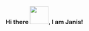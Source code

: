### Hi there <img src="https://raw.githubusercontent.com/MartinHeinz/MartinHeinz/master/wave.gif" width="50px">, I am Janis!

<!--
**Janis-Kvs/Janis-Kvs** is a ✨ _special_ ✨ repository because its `README.md` (this file) appears on your GitHub profile.

Here are some ideas to get you started:

- 🔭 I’m currently working on ...
- 🌱 I’m currently learning ...
- 👯 I’m looking to collaborate on ...
- 🤔 I’m looking for help with ...
- 💬 Ask me about ...
- 📫 How to reach me: ...
- 😄 Pronouns: ...
- ⚡ Fun fact: ...
-->
